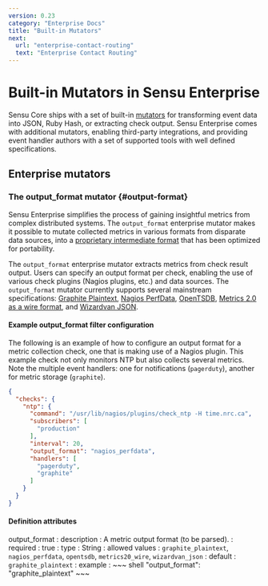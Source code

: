 ```yaml
---
version: 0.23
category: "Enterprise Docs"
title: "Built-in Mutators"
next:
  url: "enterprise-contact-routing"
  text: "Enterprise Contact Routing"
---
```


# Built-in Mutators in Sensu Enterprise

Sensu Core ships with a set of built-in [mutators](mutators) for transforming event data into JSON, Ruby Hash, or extracting check output. Sensu Enterprise comes with additional mutators, enabling third-party integrations, and providing event handler authors with a set of supported tools with well defined specifications.

## Enterprise mutators

### The output_format mutator {#output-format}

Sensu Enterprise simplifies the process of gaining insightful metrics from complex distributed systems. The `output_format` enterprise mutator makes it possible to mutate collected metrics in various formats from disparate data sources, into a [proprietary intermediate format](#sensu-metric-format) that has been optimized for portability.

The `output_format` enterprise mutator extracts metrics from check result output. Users can specify an output format per check, enabling the use of various check plugins (Nagios plugins, etc.) and data sources. The `output_format` mutator currently supports several mainstream specifications: [Graphite Plaintext][graphite_plaintext], [Nagios PerfData][nagios_perfdata], [OpenTSDB][opentsdb], [Metrics 2.0 as a wire format][metrics20_wire], and [Wizardvan JSON][wizardvan_json].

#### Example output_format filter configuration

The following is an example of how to configure an output format for a metric collection check, one that is making use of a Nagios plugin. This example check not only monitors NTP but also collects several metrics. Note the multiple event handlers: one for notifications (`pagerduty`), another for metric storage (`graphite`).

~~~ json
{
  "checks": {
    "ntp": {
      "command": "/usr/lib/nagios/plugins/check_ntp -H time.nrc.ca",
      "subscribers": [
        "production"
      ],
      "interval": 20,
      "output_format": "nagios_perfdata",
      "handlers": [
        "pagerduty",
        "graphite"
      ]
    }
  }
}
~~~

#### Definition attributes

output_format
: description
  : A metric output format (to be parsed).
: required
  : true
: type
  : String
: allowed values
  : `graphite_plaintext`, `nagios_perfdata`, `opentsdb`, `metrics20_wire`, `wizardvan_json`
: default
  : `graphite_plaintext`
: example
  : ~~~ shell
    "output_format": "graphite_plaintext"
    ~~~

[nagios_perfdata]: http://nagios.sourceforge.net/docs/3_0/perfdata.html
[graphite_plaintext]: http://graphite.readthedocs.org/en/latest/feeding-carbon.html#the-plaintext-protocol
[opentsdb]: http://opentsdb.net/docs/build/html/user_guide/writing.html
[metrics20_wire]: http://metrics20.org/spec/#wire_format
[wizardvan_json]: https://github.com/opower/sensu-metrics-relay#json-metric-format
